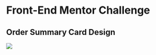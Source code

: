 # Front-End Mentor Challenge

## Order Summary Card Design

![](https://i.hizliresim.com/7egso6v.png)